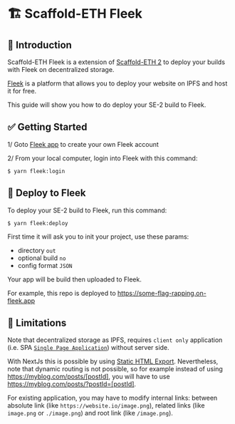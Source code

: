 # 🏗  Scaffold-ETH Fleek

## 🧪 Introduction
Scaffold-ETH Fleek is a extension of [Scaffold-ETH 2](https://github.com/scaffold-eth/scaffold-eth-2) to deploy your builds with Fleek on decentralized storage.

[Fleek](https://fleek.xyz)  is a platform that allows you to deploy your website on IPFS and host it for free.

This guide will show you how to do deploy your SE-2 build to Fleek.


## ✅ Getting Started
1/ Goto [Fleek app](https://app.fleek.xyz/) to create your own Fleek account

2/ From your local computer, login into Fleek with this command:
```shell
$ yarn fleek:login
```


## 🚀 Deploy to Fleek

To deploy your SE-2 build to Fleek, run this command:
```shell
$ yarn fleek:deploy
```

First time it will ask you to init your project, use these params:
- directory `out`
- optional build `no`
- config format `JSON`

Your app will be build then uploaded to Fleek.

For example, this repo is deployed to https://some-flag-rapping.on-fleek.app

## 🚫 Limitations

Note that decentralized storage as IPFS, requires `client only` application (i.e. SPA [`Single Page Application`](https://blogonyourown.com/single-page-application/)) without server side.

With NextJs this is possible by using [Static HTML Export](https://nextjs.org/docs/app/building-your-application/deploying#static-html-export). Nevertheless, note that dynamic routing is not possible, so for example instead of using https://myblog.com/posts/[postId], you will have to use https://myblog.com/posts/?postId=[postId].

For existing application, you may have to modify internal links: between absolute link (like `https://website.io/image.png`), related links (like `image.png` or `./image.png`) and root link (like `/image.png`).

